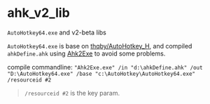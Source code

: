 # ahk_v2_lib
`AutoHotkey64.exe` and v2-beta libs

`AutoHotkey64.exe` is base on [thqby/AutoHotkey_H](https://github.com/thqby/AutoHotkey_H),
and compiled `ahkDefine.ahk` using [Ahk2Exe](https://github.com/AutoHotkey/Ahk2Exe) to avoid some problems.

compile commandline: `"Ahk2Exe.exe" /in "d:\ahkDefine.ahk" /out "D:\AutoHotkey64.exe" /base "c:\AutoHotkey\AutoHotkey64.exe" /resourceid #2`
> `/resourceid #2` is the key param.
